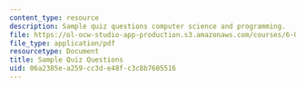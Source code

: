 ```yaml
---
content_type: resource
description: Sample quiz questions computer science and programming.
file: https://ol-ocw-studio-app-production.s3.amazonaws.com/courses/6-00-introduction-to-computer-science-and-programming-fall-2008/06a2385ea259cc3de48fc3c8b7605516_quiz1.pdf
file_type: application/pdf
resourcetype: Document
title: Sample Quiz Questions
uid: 06a2385e-a259-cc3d-e48f-c3c8b7605516
---
```

